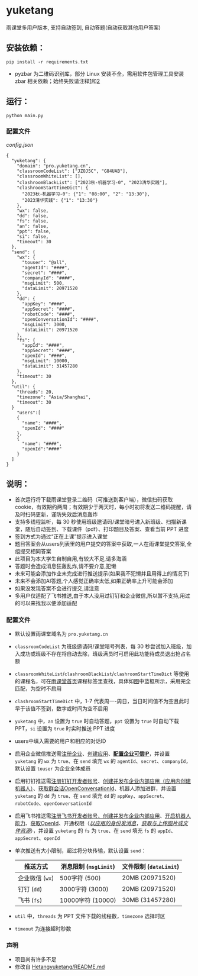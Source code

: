 # yuketang
雨课堂多用户版本, 支持自动签到, 自动答题(自动获取其他用户答案)


安装依赖：
--
```shell
pip install -r requirements.txt 
```
 - pyzbar 为二维码识别库，部分 Linux 安装不全，需用软件包管理工具安装 zbar 相关依赖；始终失败请注释[1](util.py#L32-L38)和[2](util.py#L6-L8)

运行：
--
```shell
python main.py
```

### 配置文件
*config.json*
```shell
{
  "yuketang": {
    "domain": "pro.yuketang.cn",
    "classroomCodeList": ["JZOJ5C", "G84UAB"],
    "classroomWhiteList": [],
    "clashroomBlackList": ["2023秋-机器学习-0", "2023清华实践"],
    "clashroomStartTimeDict": {
      "2023秋-机器学习-0": {"1": "08:00", "2": "13:30"},
      "2023清华实践": {"1": "13:30"}
    },
    "wx": false,
    "dd": false,
    "fs": false,
    "an": false,
    "ppt": false,
    "si": false,
    "timeout": 30
  },
  "send": {
    "wx": {
      "touser": "@all",
      "agentId": "####",
      "secret": "####",
      "companyId": "####",
      "msgLimit": 500,
      "dataLimit": 20971520
    },
    "dd": {
      "appKey": "####",
      "appSecret": "####",
      "robotCode": "####",
      "openConversationId": "####",
      "msgLimit": 3000,
      "dataLimit": 20971520
    },
    "fs": {
      "appId": "####",
      "appSecret": "####",
      "openId": "####",
      "msgLimit": 10000,
      "dataLimit": 31457280
    },
    "timeout": 30
  },
  "util": {
    "threads": 20,
    "timezone": "Asia/Shanghai",
    "timeout": 30
  }
    "users":[
    {
      "name": "####",
      "openId": "####"
    },
    {
      "name": "####",
      "openId":"####"
    }
  ]
}
```

说明：
--
 - 首次运行将下载雨课堂登录二维码（可推送到客户端），微信扫码获取 cookie，有效期约两周；有效期少于两天时，每小时初将发送二维码提醒，请及时扫码更新，谨防失效后消息轰炸<br>
 - 支持多线程监听，每 30 秒使用班级邀请码/课堂暗号进入新班级、扫描新课堂，随后自动签到、下载课件（pdf）、打印题目及答案、查看当前 PPT 进度<br>
 - 签到方式为通过“正在上课”提示进入课堂<br>
 - 题目答案会从users列表里的用户提交的答案中获取,一人在雨课堂提交答案,全组提交相同答案<br>
 - 此项目为本大学生自制自用,有较大不足,请多海涵<br>
 - 答题时会造成消息狂轰乱炸,请不要介意,犯懒<br>
 - 未来可能会添加作业未完成进行推送提示(如果我不犯懒并且用得上的情况下)<br>
 - 未来不会添加AI答题,个人感觉正确率太低,如果正确率上升可能会添加<br>
 - 如果没发现答案不会进行提交,请注意<br>
 - 多用户仅适配了飞书推送,由于本人没用过钉钉和企业微信,所以暂不支持,用过的可以来找我以便添加适配<br>

### 配置文件
 - 默认设置雨课堂域名为 `pro.yuketang.cn`<br>
 - `classroomCodeList` 为班级邀请码/课堂暗号列表，每 30 秒尝试加入班级，加入成功或班级不存在将自动去除，班级满员时可启用此功能待成员退出抢占名额<br>
 - `classroomWhiteList`/`clashroomBlackList`/`clashroomStartTimeDict` 等使用的课程名，可在[雨课堂首页](https://pro.yuketang.cn/v2/web/index)课程标签里查找，具体如[图](classroomName.png)中蓝框所示，采用完全匹配，为空时不启用<br>
 - `clashroomStartTimeDict` 中，1-7 代表周一-周日，当日时间值不为空且此时早于该值不签到，数字或时间为空不启用<br>
 - `yuketang` 中，`an` 设置为 `true` 时自动答题，`ppt` 设置为 `true` 时自动下载 PPT，`si` 设置为 `true` 时实时推送 PPT 进度<br>
  - users中填入需要的用户和相应的对话ID<br>
 - 启用企业微信推送需[注册企业](https://work.weixin.qq.com/wework_admin/register_wx?from=myhome)、[创建应用](https://work.weixin.qq.com/wework_admin/frame#apps/createApiApp)、[**配置企业可信IP**](https://work.weixin.qq.com/wework_admin/frame#apps)，并设置 `yuketang` 的 `wx` 为 `true`、在 `send` 填充 `wx` 的 `agentId`、`secret`、`companyId`，默认设置 `touser` 为企业全体成员<br>
 - 启用钉钉推送需[注册钉钉开发者账号](https://open-dev.dingtalk.com/)、[创建并发布企业内部应用（应用内创建机器人）](https://open-dev.dingtalk.com/fe/app#/corp/app)、[获取群会话OpenConversationId](https://open.dingtalk.com/document/isvapp/get-the-openconversationid-of-the-group-session)、机器人添加进群，并设置 `yuketang` 的 `dd` 为 `true`、在 `send` 填充 `dd` 的 `appKey`、`appSecret`、`robotCode`、`openConversationId`<br>
 - 启用飞书推送需[注册飞书开发者账号、创建并发布企业内部应用](https://open.feishu.cn/app?lang=zh-CN)、[开启机器人能力](https://open.feishu.cn/document/faq/trouble-shooting/how-to-enable-bot-ability)、[获取OpenId](https://open.feishu.cn/document/server-docs/im-v1/message/create)、开通权限（[*以应用的身份发消息*](https://open.feishu.cn/document/server-docs/im-v1/message/create)，[*获取与上传图片或文件资源*](https://open.feishu.cn/document/server-docs/im-v1/file/create)），并设置 `yuketang` 的 `fs` 为 `true`、在 `send` 填充 `fs` 的 `appId`、`appSecret`、`openId`<br>
 - 单次推送有大小限制，超过将分块传输，默认设置 `send`：<br>
 
    | 推送方式 | 消息限制 (`msgLimit`) | 文件限制 (`dataLimit`) | 
    | -------- | -------- | -------- |
    | 企业微信 (`wx`) | 500字符 (500) | 20MB (20971520) |
    | 钉钉 (`dd`) | 3000字符 (3000) | 20MB (20971520) |
    | 飞书 (`fs`) | 10000字符 (10000) | 30MB (31457280) |
 - `util` 中，`threads` 为 PPT 文件下载的线程数，`timezone` 选择时区<br>
 - `timeout` 为连接超时秒数<br>
### 声明
 - 项目尚有许多不足<br>
 - 修改自 [Hetangyuketang/README.md](https://github.com/thuhollow2/Hetangyuketang)<br>
